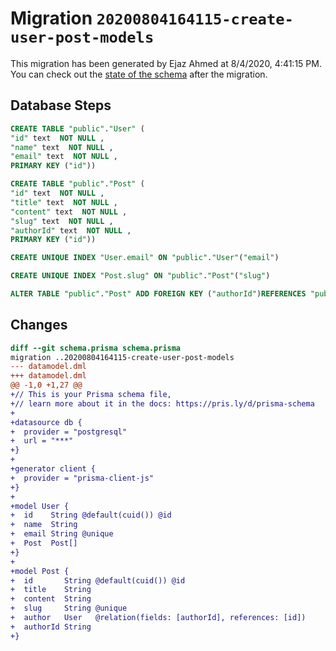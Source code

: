 # Migration `20200804164115-create-user-post-models`

This migration has been generated by Ejaz Ahmed at 8/4/2020, 4:41:15 PM.
You can check out the [state of the schema](./schema.prisma) after the migration.

## Database Steps

```sql
CREATE TABLE "public"."User" (
"id" text  NOT NULL ,
"name" text  NOT NULL ,
"email" text  NOT NULL ,
PRIMARY KEY ("id"))

CREATE TABLE "public"."Post" (
"id" text  NOT NULL ,
"title" text  NOT NULL ,
"content" text  NOT NULL ,
"slug" text  NOT NULL ,
"authorId" text  NOT NULL ,
PRIMARY KEY ("id"))

CREATE UNIQUE INDEX "User.email" ON "public"."User"("email")

CREATE UNIQUE INDEX "Post.slug" ON "public"."Post"("slug")

ALTER TABLE "public"."Post" ADD FOREIGN KEY ("authorId")REFERENCES "public"."User"("id") ON DELETE CASCADE ON UPDATE CASCADE
```

## Changes

```diff
diff --git schema.prisma schema.prisma
migration ..20200804164115-create-user-post-models
--- datamodel.dml
+++ datamodel.dml
@@ -1,0 +1,27 @@
+// This is your Prisma schema file,
+// learn more about it in the docs: https://pris.ly/d/prisma-schema
+
+datasource db {
+  provider = "postgresql"
+  url = "***"
+}
+
+generator client {
+  provider = "prisma-client-js"
+}
+
+model User {
+  id    String @default(cuid()) @id
+  name  String
+  email String @unique
+  Post  Post[]
+}
+
+model Post {
+  id       String @default(cuid()) @id
+  title    String
+  content  String
+  slug     String @unique
+  author   User   @relation(fields: [authorId], references: [id])
+  authorId String
+}
```



